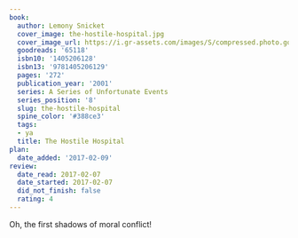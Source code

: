```yaml
---
book:
  author: Lemony Snicket
  cover_image: the-hostile-hospital.jpg
  cover_image_url: https://i.gr-assets.com/images/S/compressed.photo.goodreads.com/books/1442446120l/65118._SX98_.jpg
  goodreads: '65118'
  isbn10: '1405206128'
  isbn13: '9781405206129'
  pages: '272'
  publication_year: '2001'
  series: A Series of Unfortunate Events
  series_position: '8'
  slug: the-hostile-hospital
  spine_color: '#388ce3'
  tags:
  - ya
  title: The Hostile Hospital
plan:
  date_added: '2017-02-09'
review:
  date_read: 2017-02-07
  date_started: 2017-02-07
  did_not_finish: false
  rating: 4
---
```


Oh, the first shadows of moral conflict!

